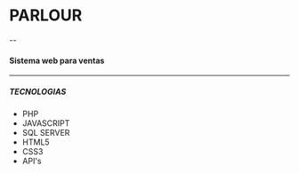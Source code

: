 # PARLOUR
--

#### Sistema web para ventas


---


##### TECNOLOGIAS 
- PHP
- JAVASCRIPT
- SQL SERVER
- HTML5 
- CSS3
- API's
